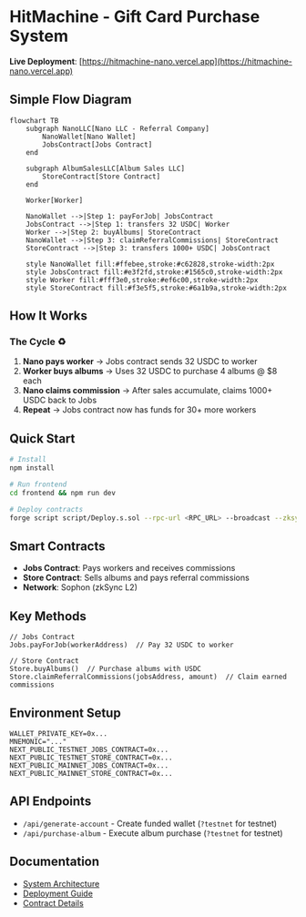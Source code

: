 # HitMachine - Gift Card Purchase System

**Live Deployment**: [https://hitmachine-nano.vercel.app](https://hitmachine-nano.vercel.app)

## Simple Flow Diagram

```mermaid
flowchart TB
    subgraph NanoLLC[Nano LLC - Referral Company]
        NanoWallet[Nano Wallet]
        JobsContract[Jobs Contract]
    end
    
    subgraph AlbumSalesLLC[Album Sales LLC]
        StoreContract[Store Contract]
    end
    
    Worker[Worker]
    
    NanoWallet -->|Step 1: payForJob| JobsContract
    JobsContract -->|Step 1: transfers 32 USDC| Worker
    Worker -->|Step 2: buyAlbums| StoreContract
    NanoWallet -->|Step 3: claimReferralCommissions| StoreContract
    StoreContract -->|Step 3: transfers 1000+ USDC| JobsContract
    
    style NanoWallet fill:#ffebee,stroke:#c62828,stroke-width:2px
    style JobsContract fill:#e3f2fd,stroke:#1565c0,stroke-width:2px
    style Worker fill:#fff3e0,stroke:#ef6c00,stroke-width:2px
    style StoreContract fill:#f3e5f5,stroke:#6a1b9a,stroke-width:2px
```

## How It Works

### The Cycle ♻️

1. **Nano pays worker** → Jobs contract sends 32 USDC to worker
2. **Worker buys albums** → Uses 32 USDC to purchase 4 albums @ $8 each
3. **Nano claims commission** → After sales accumulate, claims 1000+ USDC back to Jobs
4. **Repeat** → Jobs contract now has funds for 30+ more workers

## Quick Start

```bash
# Install
npm install

# Run frontend
cd frontend && npm run dev

# Deploy contracts
forge script script/Deploy.s.sol --rpc-url <RPC_URL> --broadcast --zksync
```

## Smart Contracts

- **Jobs Contract**: Pays workers and receives commissions
- **Store Contract**: Sells albums and pays referral commissions
- **Network**: Sophon (zkSync L2)

## Key Methods

```solidity
// Jobs Contract
Jobs.payForJob(workerAddress)  // Pay 32 USDC to worker

// Store Contract  
Store.buyAlbums()  // Purchase albums with USDC
Store.claimReferralCommissions(jobsAddress, amount)  // Claim earned commissions
```

## Environment Setup

```env
WALLET_PRIVATE_KEY=0x...
MNEMONIC="..."
NEXT_PUBLIC_TESTNET_JOBS_CONTRACT=0x...
NEXT_PUBLIC_TESTNET_STORE_CONTRACT=0x...
NEXT_PUBLIC_MAINNET_JOBS_CONTRACT=0x...
NEXT_PUBLIC_MAINNET_STORE_CONTRACT=0x...
```

## API Endpoints

- `/api/generate-account` - Create funded wallet (`?testnet` for testnet)
- `/api/purchase-album` - Execute album purchase (`?testnet` for testnet)

## Documentation

- [System Architecture](./SYSTEM_ARCHITECTURE.md)
- [Deployment Guide](./docs/DEPLOYMENT.md)
- [Contract Details](./CONTRACTS_README.md)